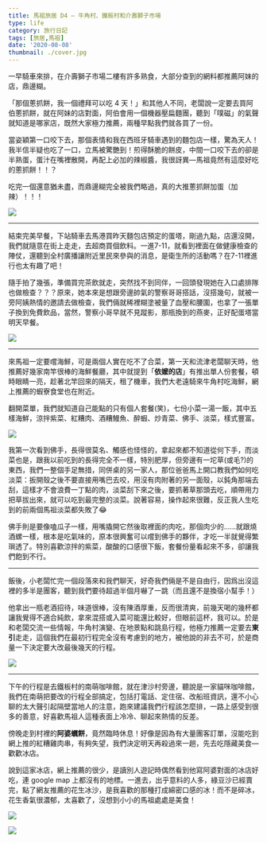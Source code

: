 ```yaml
---
title: 馬祖旅居 D4 — 牛角村、鐵板村和介壽獅子市場
type: life
category: 旅行日記
tags: [旅居,馬祖]
date: '2020-08-08'
thumbnail: ./cover.jpg
---
```


一早騎車來排，在介壽獅子市場二樓有許多熟食，大部分查到的網料都推薦阿妹的店，鼎邊糊。

「那個蔥抓餅，我一個禮拜可以吃 4 天！」和其他人不同，老闆說一定要去買阿伯蔥抓餅，就在阿妹的店對面，阿伯會用一個機器壓扁麵團，聽到「噗磁」的氣聲就知道是哪家店，既然大家極力推薦，兩種早點我們就各買了一份。

當姿穎第一口咬下去，那個表情和我在西班牙騎車遇到的麵包店一樣，驚為天人！我半信半疑也吃了一口，立馬被驚艷到！煎得酥脆的餅皮，中間一口咬下去的卻是半熟蛋，蛋汁在嘴裡散開，再配上必加的辣椒醬，我很訝異—馬祖竟然有這麼好吃的蔥抓餅！！？

吃完一個還意猶未盡，而鼎邊糊完全被我們略過，真的大推蔥抓餅加蛋（加辣）！！！

![](https://i.imgur.com/jLMC8BA.jpg)

---

結束完美早餐，下站騎車去馬港買昨天麵包店預定的蛋塔，剛過九點，店還沒開，我們就隨意在街上走走，去超商買個飲料。一進7-11，就看到裡面在做健康檢查的陣仗，還聽到全村廣播讓附近里民來參與的消息，是衛生所的活動嗎？在7-11裡進行也太有趣了吧！

隨手拍了幾張，準備買完茶飲就走，突然找不到同伴，一回頭發現她在入口處排隊也做檢查？？？原來，她本來是想跟旁邊帥氣的警察哥哥搭話，沒搭幾句，就被一旁阿姨熱情的邀請去做檢查，我們倆就稀裡糊塗被量了血壓和腰圍，也拿了一張單子換到免費飲品，當然，警察小哥早就不見蹤影，那瓶換到的燕麥，正好配蛋塔當明天早餐。

![](https://i.imgur.com/oKPSCcZ.jpg)

---

來馬祖一定要嚐海鮮，可是兩個人實在吃不了合菜，第一天和流津老闆聊天時，他推薦好幾家南竿很棒的海鮮餐廳，其中就提到「**依嬤的店**」有推出單人份套餐，頓時眼睛一亮，趁著北竿回來的隔天，租了機車，我們大老遠騎來牛角村吃海鮮，網上推薦的蝦寮食堂也在附近。

翻開菜單，我們就知道自己能點的只有個人套餐(笑)，七份小菜一湯一飯，其中五樣海鮮，涼拌紫菜、紅糟肉、酒糟鰻魚、醉蝦、炒青菜、佛手、淡菜，樣式豐富。

![](https://i.imgur.com/yk3BtAl.jpg)

我第一次看到佛手，長得很莫名、觸感也怪怪的，拿起來都不知道從何下手，而淡菜也是，跟我以前吃到的長得完全不一樣，特別肥厚，但旁邊有一坨草(或毛?)的東西，我們一整個手足無措，同併桌的另一家人，那位爸爸馬上開口教我們如何吃淡菜：扳開殼之後不要直接用嘴巴去咬，用沒有肉附著的另一面殼，以鈍角那端去刮，這樣才不會浪費一丁點的肉，淡菜刮下來之後，要抓著草那頭去吃，順帶用力把草拔出來，就可以吃到最完整的淡菜。說著容易，操作起來很難，反正我人生吃到的前兩個馬祖淡菜都失敗了😂

佛手則是要像嗑瓜子一樣，用嘴撬開它然後取裡面的肉吃，那個肉少的......就跟燒酒螺一樣，根本是吃氣味的，原本很興奮可以嚐到佛手的夥伴，才吃一半就覺得繁瑣透了。特別喜歡涼拌的紫菜，酸酸的口感很下飯，套餐份量看起來不多，卻讓我們飽到不行。

---

飯後，小老闆忙完一個段落來和我們聊天，好奇我們倆是不是自由行，因爲出沒這裡的多半是團客，聽到我們要待超過半個月嚇了一跳（而且還不是換宿小幫手！）

他拿出一瓶老酒招待，味道很棒，沒有陳酒厚重，反而很清爽，前幾天喝的幾杯都讓我覺得不適合純飲，拿來混搭或入菜可能還比較好，但眼前這杯，我可以。於是和老闆交流一些情報，牛角村演變、在地景點和跳島行程，他極力推薦一定要去**東引**走走，這個我們在最初行程完全沒有考慮到的地方，被他說的非去不可，於是商量一下決定要大改最後幾天的行程。

![](https://i.imgur.com/Qk0UqGM.jpg)

---


下午的行程是去鐵板村的南萌咖啡館，就在津沙村旁邊，聽說是一家貓咪咖啡館，我們在南萌把要改的行程全部搞定，包括打電話、定住宿、改船班資訊，還不小心聊的太大聲引起隔壁當地人的注意，跑來建議我們行程該怎麼排，一路上感受到很多的善意，好喜歡馬祖人這種表面上冷冷、聊起來熱情的反差。

傍晚走到村裡的**阿婆蠣餅**，竟然臨時休息！好像是因為有大量團客訂單，沒能吃到網上推的紅糟雞肉串，有夠失望，我們決定明天再殺過來一趟，先去吃隱藏美食— 歡歡冰店。

說到這家冰店，網上推薦的很少，是讀別人遊記時偶然看到他寫阿婆對面的冰店好吃，連 google map 上都沒有的地標。一進去，出乎意料的人多，綠豆沙已經賣完，點了網友推薦的花生冰沙，是我喜歡的那種打成綿密口感的冰！而不是碎冰，花生香氣很濃郁，太喜歡了，沒想到小小的馬祖處處是美食！

![](https://i.imgur.com/qpxqsXg.jpg)

![](https://i.imgur.com/0kPB1v7.jpg)